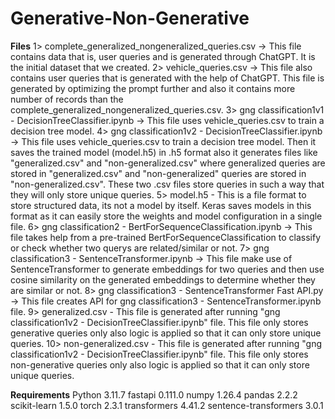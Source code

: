 # Generative-Non-Generative

**Files**
1> complete_generalized_nongeneralized_queries.csv -> This file contains data that is, user queries and is generated through ChatGPT. It is the initial dataset that we created.
2> vehicle_queries.csv -> This file also contains user queries that is generated with the help of ChatGPT. This file is generated by optimizing the prompt further and also it contains more number of records than the complete_generalized_nongeneralized_queries.csv.
3> gng classification1v1 - DecisionTreeClassifier.ipynb -> This file uses vehicle_queries.csv to train a decision tree model.
4> gng classification1v2 - DecisionTreeClassifier.ipynb -> This file uses vehicle_queries.csv to train a decision tree model. Then it saves the trained model (model.h5) in .h5 format also it generates files like "generalized.csv" and "non-generalized.csv" where generalized queries are stored in "generalized.csv" and "non-generalized" queries are stored in "non-generalized.csv". These two .csv files store queries in such a way that they will only store unique queries.
5> model.h5 -  This is a file format to store structured data, its not a model by itself. Keras saves models in this format as it can easily store the weights and model configuration in a single file.
6> gng classification2 - BertForSequenceClassification.ipynb -> This file takes help from a pre-trained BertForSequenceClassification to classify or check whether two querys are related/similar or not.
7> gng classification3 - SentenceTransformer.ipynb -> This file make use of SentenceTransformer to generate embeddings for two queries and then use cosine similarity on the generated embeddings to determine whether they are similar or not.
8> gng classification3 - SentenceTransformer Fast API.py -> This file creates API for gng classification3 - SentenceTransformer.ipynb file.
9> generalized.csv - This file is generated after running "gng classification1v2 - DecisionTreeClassifier.ipynb" file. This file only stores generative queries only also logic is applied so that it can only store unique queries.
10> non-generalized.csv - This file is generated after running "gng classification1v2 - DecisionTreeClassifier.ipynb" file. This file only stores non-generative queries only also logic is applied so that it can only store unique queries.

**Requirements**
Python 3.11.7
fastapi 0.111.0
numpy 1.26.4
pandas 2.2.2
scikit-learn 1.5.0
torch 2.3.1
transformers 4.41.2
sentence-transformers 3.0.1
